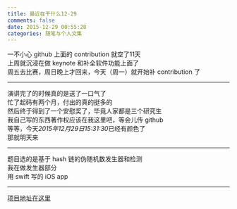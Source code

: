 ```yaml
---
title: 最近在干什么12-29
comments: false
date: 2015-12-29 00:55:28
categories: 随笔与个人文集
---
```

一不小心 github 上面的 contribution 就空了11天  
上周就沉浸在做 keynote 和补全软件功能上面了  
周五去比赛，周日晚上才回来，今天（周一）就开始补 contribution 了   
***
演讲完了的时候真的是送了一口气了  
忙了起码有两个月，付出的真的挺多的  
然后终于得到了一个安慰奖了，毕竟人家都是三个研究生  
我自己写的东西著作权应该在我这里吧，等会儿传 github  
等等，今天*2015年12月29日15:31:30*已经有颜色了  
那就明天来  
***
题目选的是基于 hash 链的伪随机数发生器和检测  
我在做发生器部分  
用 swift 写的 iOS app  
***
[项目地址在这里](https://github.com/gaoryrt/PRNG)